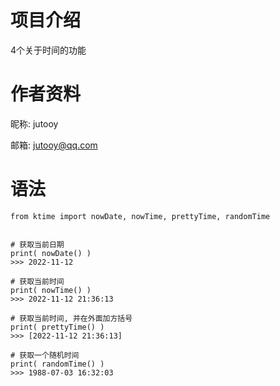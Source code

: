 # 项目介绍

4个关于时间的功能

# 作者资料

昵称: jutooy

邮箱: jutooy@qq.com

# 语法

    from ktime import nowDate, nowTime, prettyTime, randomTime


    # 获取当前日期
    print( nowDate() )
    >>> 2022-11-12

    # 获取当前时间
    print( nowTime() )
    >>> 2022-11-12 21:36:13

    # 获取当前时间, 并在外面加方括号
    print( prettyTime() )
    >>> [2022-11-12 21:36:13]

    # 获取一个随机时间
    print( randomTime() )
    >>> 1988-07-03 16:32:03